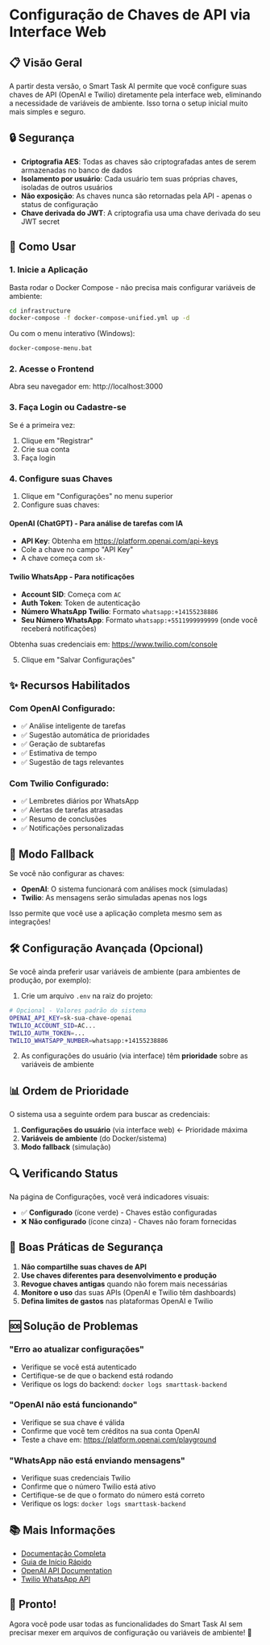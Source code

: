 # Configuração de Chaves de API via Interface Web

## 📋 Visão Geral

A partir desta versão, o Smart Task AI permite que você configure suas chaves de API (OpenAI e Twilio) diretamente pela interface web, eliminando a necessidade de variáveis de ambiente. Isso torna o setup inicial muito mais simples e seguro.

## 🔒 Segurança

- **Criptografia AES**: Todas as chaves são criptografadas antes de serem armazenadas no banco de dados
- **Isolamento por usuário**: Cada usuário tem suas próprias chaves, isoladas de outros usuários
- **Não exposição**: As chaves nunca são retornadas pela API - apenas o status de configuração
- **Chave derivada do JWT**: A criptografia usa uma chave derivada do seu JWT secret

## 🚀 Como Usar

### 1. Inicie a Aplicação

Basta rodar o Docker Compose - não precisa mais configurar variáveis de ambiente:

```bash
cd infrastructure
docker-compose -f docker-compose-unified.yml up -d
```

Ou com o menu interativo (Windows):
```bash
docker-compose-menu.bat
```

### 2. Acesse o Frontend

Abra seu navegador em: http://localhost:3000

### 3. Faça Login ou Cadastre-se

Se é a primeira vez:
1. Clique em "Registrar"
2. Crie sua conta
3. Faça login

### 4. Configure suas Chaves

1. Clique em "Configurações" no menu superior
2. Configure suas chaves:

#### OpenAI (ChatGPT) - Para análise de tarefas com IA

- **API Key**: Obtenha em https://platform.openai.com/api-keys
- Cole a chave no campo "API Key"
- A chave começa com `sk-`

#### Twilio WhatsApp - Para notificações

- **Account SID**: Começa com `AC`
- **Auth Token**: Token de autenticação
- **Número WhatsApp Twilio**: Formato `whatsapp:+14155238886`
- **Seu Número WhatsApp**: Formato `whatsapp:+5511999999999` (onde você receberá notificações)

Obtenha suas credenciais em: https://www.twilio.com/console

5. Clique em "Salvar Configurações"

## ✨ Recursos Habilitados

### Com OpenAI Configurado:
- ✅ Análise inteligente de tarefas
- ✅ Sugestão automática de prioridades
- ✅ Geração de subtarefas
- ✅ Estimativa de tempo
- ✅ Sugestão de tags relevantes

### Com Twilio Configurado:
- ✅ Lembretes diários por WhatsApp
- ✅ Alertas de tarefas atrasadas
- ✅ Resumo de conclusões
- ✅ Notificações personalizadas

## 🔄 Modo Fallback

Se você não configurar as chaves:

- **OpenAI**: O sistema funcionará com análises mock (simuladas)
- **Twilio**: As mensagens serão simuladas apenas nos logs

Isso permite que você use a aplicação completa mesmo sem as integrações!

## 🛠️ Configuração Avançada (Opcional)

Se você ainda preferir usar variáveis de ambiente (para ambientes de produção, por exemplo):

1. Crie um arquivo `.env` na raiz do projeto:

```bash
# Opcional - Valores padrão do sistema
OPENAI_API_KEY=sk-sua-chave-openai
TWILIO_ACCOUNT_SID=AC...
TWILIO_AUTH_TOKEN=...
TWILIO_WHATSAPP_NUMBER=whatsapp:+14155238886
```

2. As configurações do usuário (via interface) têm **prioridade** sobre as variáveis de ambiente

## 📊 Ordem de Prioridade

O sistema usa a seguinte ordem para buscar as credenciais:

1. **Configurações do usuário** (via interface web) ← Prioridade máxima
2. **Variáveis de ambiente** (do Docker/sistema)
3. **Modo fallback** (simulação)

## 🔍 Verificando Status

Na página de Configurações, você verá indicadores visuais:

- ✅ **Configurado** (ícone verde) - Chaves estão configuradas
- ❌ **Não configurado** (ícone cinza) - Chaves não foram fornecidas

## 🔐 Boas Práticas de Segurança

1. **Não compartilhe suas chaves de API**
2. **Use chaves diferentes para desenvolvimento e produção**
3. **Revogue chaves antigas** quando não forem mais necessárias
4. **Monitore o uso** das suas APIs (OpenAI e Twilio têm dashboards)
5. **Defina limites de gastos** nas plataformas OpenAI e Twilio

## 🆘 Solução de Problemas

### "Erro ao atualizar configurações"
- Verifique se você está autenticado
- Certifique-se de que o backend está rodando
- Verifique os logs do backend: `docker logs smarttask-backend`

### "OpenAI não está funcionando"
- Verifique se sua chave é válida
- Confirme que você tem créditos na sua conta OpenAI
- Teste a chave em: https://platform.openai.com/playground

### "WhatsApp não está enviando mensagens"
- Verifique suas credenciais Twilio
- Confirme que o número Twilio está ativo
- Certifique-se de que o formato do número está correto
- Verifique os logs: `docker logs smarttask-backend`

## 📚 Mais Informações

- [Documentação Completa](../docs/INDICE_DOCUMENTACAO.md)
- [Guia de Início Rápido](../docs/COMECE_AQUI.md)
- [OpenAI API Documentation](https://platform.openai.com/docs)
- [Twilio WhatsApp API](https://www.twilio.com/docs/whatsapp)

## 🎉 Pronto!

Agora você pode usar todas as funcionalidades do Smart Task AI sem precisar mexer em arquivos de configuração ou variáveis de ambiente! 🚀
